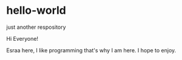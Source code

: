 # hello-world
just another respository

Hi Everyone!

Esraa here, I like programming that's why I am here.
I hope to enjoy.
